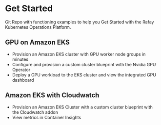 # Get Started
Git Repo with functioning examples to help you Get Started with the Rafay Kubernetes Operations Platform. 

## GPU on Amazon EKS
- Provision an Amazon EKS cluster with GPU worker node groups in minutes 
- Configure and provision a custom cluster blueprint with the Nvidia GPU Operator
- Deploy a GPU workload to the EKS cluster and view the integrated GPU dashboard 

## Amazon EKS with Cloudwatch 
- Provision an Amazon EKS Cluster with a custom cluster blueprint with the Cloudwatch addon 
- View metrics in Container Insights 
